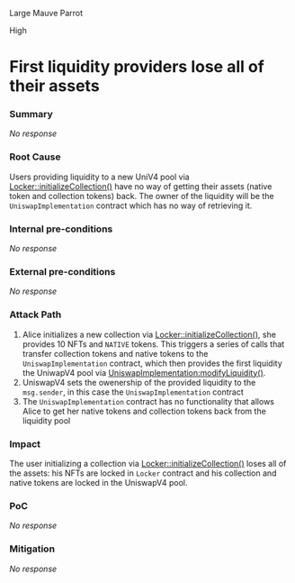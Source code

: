 Large Mauve Parrot

High

# First liquidity providers lose all of their assets

### Summary

_No response_

### Root Cause

Users providing liquidity to a new UniV4 pool via [Locker::initializeCollection()](https://github.com/sherlock-audit/2024-08-flayer/blob/main/flayer/src/contracts/Locker.sol#L367) have no way of getting their assets (native token and collection tokens) back. The owner of the liquidity will be the `UniswapImplementation` contract which has no way of retrieving it.

### Internal pre-conditions

_No response_

### External pre-conditions

_No response_

### Attack Path

1. Alice initializes a new collection via [Locker::initializeCollection()](https://github.com/sherlock-audit/2024-08-flayer/blob/main/flayer/src/contracts/Locker.sol#L367), she provides 10 NFTs and `NATIVE` tokens. This triggers a series of calls that transfer collection tokens and native tokens to the `UniswapImplementation` contract, which then provides the first liquidity the UniwapV4 pool via [UniswapImplementation:modifyLiquidity()](https://github.com/sherlock-audit/2024-08-flayer/blob/main/flayer/src/contracts/implementation/UniswapImplementation.sol#L382).
2. UniswapV4 sets the owenership of the provided liquidity to the `msg.sender`, in this case the `UniswapImplementation` contract
3. The `UniswapImplementation` contract has no functionality that allows Alice to get her native tokens and collection tokens back from the liquidity pool

### Impact

The user initializing a collection via [Locker::initializeCollection()](https://github.com/sherlock-audit/2024-08-flayer/blob/main/flayer/src/contracts/Locker.sol#L367) loses all of the assets: his NFTs are locked in `Locker` contract and his collection and native tokens are locked in the UniswapV4 pool.

### PoC

_No response_

### Mitigation

_No response_